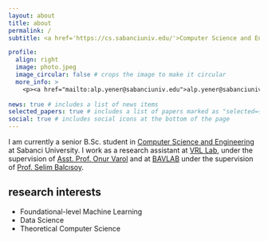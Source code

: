 ```yaml
---
layout: about
title: about
permalink: /
subtitle: <a href='https://cs.sabanciuniv.edu/'>Computer Science and Engineering - Sabanci University</a>

profile:
  align: right
  image: photo.jpeg
  image_circular: false # crops the image to make it circular
  more_info: >
    <p><a href="mailto:alp.yener@sabanciuniv.edu">alp.yener@sabanciuniv.edu</a></p>
    
news: true # includes a list of news items
selected_papers: true # includes a list of papers marked as "selected={true}"
social: true # includes social icons at the bottom of the page
---
```


I am currently a senior B.Sc. student in [Computer Science and Engineering](https://cs.sabanciuniv.edu/) at Sabanci University. I work as a research assistant at [VRL Lab](http://varollab.com), under the supervision of [Asst. Prof. Onur Varol](https://scholar.google.com/citations?user=t8YAefAAAAAJ&hl=en) and at [BAVLAB](https://analyticslab.sabanciuniv.edu/) under the supervision of [Prof. Selim Balcısoy](https://scholar.google.com.tr/citations?user=66oPBLMAAAAJ&hl=en).

## research interests
- Foundational-level Machine Learning
- Data Science
- Theoretical Computer Science
